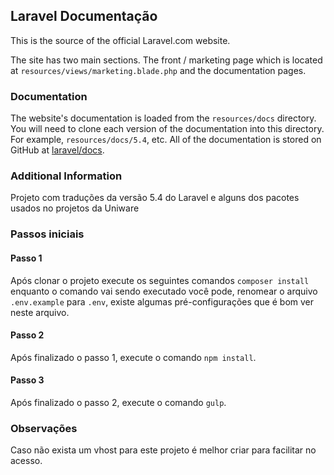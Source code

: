 ## Laravel Documentação 

This is the source of the official Laravel.com website.

The site has two main sections. The front / marketing page which is located at `resources/views/marketing.blade.php` and the documentation pages.

### Documentation

The website's documentation is loaded from the `resources/docs` directory. You will need to clone each version of the documentation into this directory. For example, `resources/docs/5.4`, etc. All of the documentation is stored on GitHub at [laravel/docs](https://github.com/laravel/docs).

### Additional Information

Projeto com traduções da versão 5.4 do Laravel e alguns dos pacotes usados no projetos da Uniware


### Passos iniciais

#### Passo 1

Após clonar o projeto execute os seguintes comandos `composer install` enquanto o comando vai sendo executado você pode,
renomear o arquivo `.env.example` para `.env`, existe algumas pré-configurações que é bom ver neste arquivo.

#### Passo 2

Após finalizado o passo 1, execute o comando `npm install`.

#### Passo 3

Após finalizado o passo 2, execute o comando `gulp`.

### Observações

Caso não exista um vhost para este projeto é melhor criar para facilitar no acesso.